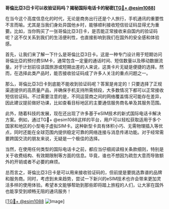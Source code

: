 **哥倫比亞3日卡可以收验证码吗？揭秘国际电话卡的秘密[[TG💪+ @esim1088](https://t.me/s/esim1088)]**

在当今这个高度信息化的时代，无论是商务出行还是个人旅行，手机通讯的重要性不言而喻。尤其是当我们身处异国他乡时，能够顺利接收短信验证码显得尤为重要。比如，当你购买了一张哥倫比亞3日卡，是否能正常接收来自国内的验证码呢？这不仅关系到我们的生活便利性，也直接影响到我们在国外的安全感和体验感。

首先，让我们来了解一下什么是哥倫比亞3日卡。这是一种专门设计用于短期访问哥倫比亞的预付费SIM卡，通常包含一定量的通话时间、短信数量以及移动数据流量。对于计划前往该国旅游或短期出差的人来说，这类卡片无疑是便捷的选择。然而，在选择此类产品时，能否接收验证码成了许多人关注的重点问题之一。

那么，哥倫比亞3日卡到底能不能收到验证码呢？答案是肯定的！只要选择了正规渠道提供的高质量产品，并确保手机支持所需频段，大多数情况下都可以正常接收短信验证码。不过需要注意的是，不同运营商之间的网络覆盖情况可能存在差异，因此建议提前做好功课，比如查看目标地区的主要通信服务商名单及其服务范围。

此外，随着科技的发展，现在还出现了许多基于eSIM技术的新式国际电话卡解决方案。例如，通过TG💪+ @esim1088这样的平台，用户可以轻松获取适用于多个国家和地区的小型电子虚拟SIM卡。这种新型卡具有体积小巧、无需物理插入等优点，同时还能在全球范围内提供稳定可靠的网络连接与消息传递功能。对于经常需要跨国交流的朋友来说，无疑是一个极佳的选择。

当然，在使用任何类型的国际电话卡之前，都应当仔细阅读相关条款细则，特别是关于收费结构、有效期限制等方面的信息。毕竟，谁也不想因为疏忽大意而导致额外的开销或者不必要的麻烦。

总而言之，哥倫比亞3日卡是可以用来接收验证码的，但前提是要挑选靠谱的品牌和服务商。同时，考虑到未来趋势，尝试一下新兴的eSIM技术也许会带来更加灵活多样的使用体验。希望本文能够帮助到那些即将踏上旅程的人们，让大家在国外也能享受到顺畅无阻的通讯服务！

[[TG💪+ @esim1088](https://t.me/s/esim1088) ![Image](https://i.postimg.cc/4NQfJmqS/Snipaste-2025-05-13-00-14-12.png)]